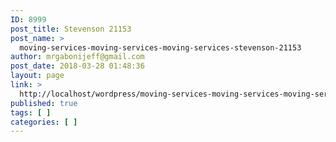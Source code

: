 ```yaml
---
ID: 8999
post_title: Stevenson 21153
post_name: >
  moving-services-moving-services-moving-services-stevenson-21153
author: mrgabonijeff@gmail.com
post_date: 2018-03-28 01:48:36
layout: page
link: >
  http://localhost/wordpress/moving-services-moving-services-moving-services-stevenson-21153/
published: true
tags: [ ]
categories: [ ]
---
```

